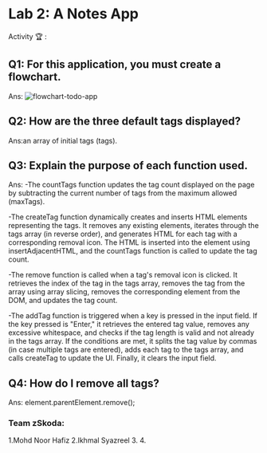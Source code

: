 # Lab 2: A Notes App

Activity 🏆 :
## Q1: For this application, you must create a flowchart.
Ans:
![flowchart-todo-app](http://www.plantuml.com/plantuml/png/TSzDJkmm40JWlKzHcbLoXPV56mHhDi01J5mPB1ptoDr1pEs97NuoGgpzTLNvgEQBBNDo5YqHDo7WqPyK9hWNetCDk7zFoW9bucWAZop6QlpgRVM3YnEwUl696Fxti1TcT1Tgxu0jOannV5L8nk6hwu3dnKpoKD5Tr7Fob_thBC6duJk1sLYqjIBcsW7Zks6AJA6nsv-E1__6VNvTMLEtbDyZr-jQtC9DsZVhsMwOBkD8LSnKzQVsogH4bwM_bYn5ofNB8Kvkh_-ocrIJipioXsLE7m00)
## Q2: How are the three default tags displayed?
Ans:an array of initial tags (tags).

## Q3: Explain the purpose of each function used.
Ans:
-The countTags function updates the tag count displayed on the page by subtracting the current number of tags from the maximum allowed (maxTags).

-The createTag function dynamically creates and inserts HTML elements representing the tags. It removes any existing  elements, iterates through the tags array (in reverse order), and generates HTML for each tag with a corresponding removal icon. The HTML is inserted into the  element using insertAdjacentHTML, and the countTags function is called to update the tag count.
  
-The remove function is called when a tag's removal icon is clicked. It retrieves the index of the tag in the tags array, removes the tag from the array using array slicing, removes the corresponding  element from the DOM, and updates the tag count.
  
-The addTag function is triggered when a key is pressed in the input field. If the key pressed is "Enter," it retrieves the entered tag value, removes any excessive whitespace, and checks if the tag length is valid and not already in the tags array. If the conditions are met, it splits the tag value by commas (in case multiple tags are entered), adds each tag to the tags array, and calls createTag to update the UI. Finally, it clears the input field.


## Q4: How do I remove all tags?
Ans:
element.parentElement.remove();

### Team zSkoda:
1.Mohd Noor Hafiz
2.Ikhmal Syazreel
3.
4.
